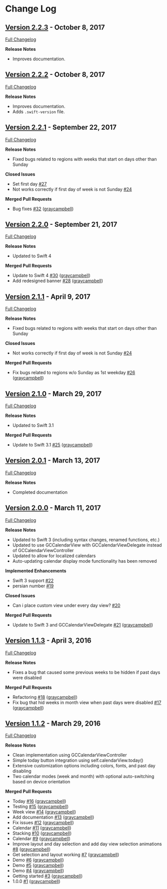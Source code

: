 # Change Log

## [Version 2.2.3](https://github.com/graycampbell/GCCalendar/tree/2.2.3) - October 8, 2017

[Full Changelog](https://github.com/graycampbell/GCCalendar/compare/2.2.2...2.2.3)

**Release Notes**

- Improves documentation.

## [Version 2.2.2](https://github.com/graycampbell/GCCalendar/tree/2.2.2) - October 8, 2017

[Full Changelog](https://github.com/graycampbell/GCCalendar/compare/2.2.1...2.2.2)

**Release Notes**

- Improves documentation.
- Adds `.swift-version` file.

## [Version 2.2.1](https://github.com/graycampbell/GCCalendar/tree/2.2.1) - September 22, 2017

[Full Changelog](https://github.com/graycampbell/GCCalendar/compare/2.2.0...2.2.1)

**Release Notes**

- Fixed bugs related to regions with weeks that start on days other than Sunday

**Closed Issues**

- Set first day [\#27](https://github.com/graycampbell/GCCalendar/issues/27)
- Not works correctly if first day of week is not Sunday [\#24](https://github.com/graycampbell/GCCalendar/issues/24)

**Merged Pull Requests**

- Bug fixes [\#32](https://github.com/graycampbell/GCCalendar/pull/32) ([graycampbell](https://github.com/graycampbell))

## [Version 2.2.0](https://github.com/graycampbell/GCCalendar/tree/2.2.0) - September 21, 2017

[Full Changelog](https://github.com/graycampbell/GCCalendar/compare/2.1.1...2.2.0)

**Release Notes**

- Updated to Swift 4

**Merged Pull Requests**

- Update to Swift 4 [\#30](https://github.com/graycampbell/GCCalendar/pull/30) ([graycampbell](https://github.com/graycampbell))
- Add redesigned banner [\#28](https://github.com/graycampbell/GCCalendar/pull/28) ([graycampbell](https://github.com/graycampbell))

## [Version 2.1.1](https://github.com/graycampbell/GCCalendar/tree/2.1.1) - April 9, 2017

[Full Changelog](https://github.com/graycampbell/GCCalendar/compare/2.1.0...2.1.1)

**Release Notes**

- Fixed bugs related to regions with weeks that start on days other than Sunday

**Closed Issues**

- Not works correctly if first day of week is not Sunday [\#24](https://github.com/graycampbell/GCCalendar/issues/24)

**Merged Pull Requests**

- Fix bugs related to regions w/o Sunday as 1st weekday [\#26](https://github.com/graycampbell/GCCalendar/pull/26) ([graycampbell](https://github.com/graycampbell))

## [Version 2.1.0](https://github.com/graycampbell/GCCalendar/tree/2.1.0) - March 29, 2017

[Full Changelog](https://github.com/graycampbell/GCCalendar/compare/2.0.1...2.1.0)

**Release Notes**

- Updated to Swift 3.1

**Merged Pull Requests**

- Update to Swift 3.1 [\#25](https://github.com/graycampbell/GCCalendar/pull/25) ([graycampbell](https://github.com/graycampbell))

## [Version 2.0.1](https://github.com/graycampbell/GCCalendar/tree/2.0.1) - March 13, 2017

[Full Changelog](https://github.com/graycampbell/GCCalendar/compare/2.0.0...2.0.1)

**Release Notes**

- Completed documentation

## [Version 2.0.0](https://github.com/graycampbell/GCCalendar/tree/2.0.0) - March 11, 2017

[Full Changelog](https://github.com/graycampbell/GCCalendar/compare/1.1.3...2.0.0)

**Release Notes**

- Updated to Swift 3 (including syntax changes, renamed functions, etc.)
- Updated to use GCCalendarView with GCCalendarViewDelegate instead of GCCalendarViewController
- Updated to allow for localized calendars
- Auto-updating calendar display mode functionality has been removed

**Implemented Enhancements**

- Swift 3 support [\#22](https://github.com/graycampbell/GCCalendar/issues/22)
- persian number [\#19](https://github.com/graycampbell/GCCalendar/issues/19)

**Closed Issues**

- Can i place custom view under every day view? [\#20](https://github.com/graycampbell/GCCalendar/issues/20)

**Merged Pull Requests**

- Update to Swift 3 and GCCalendarViewDelegate [\#21](https://github.com/graycampbell/GCCalendar/pull/21) ([graycampbell](https://github.com/graycampbell))

## [Version 1.1.3](https://github.com/graycampbell/GCCalendar/tree/1.1.3) - April 3, 2016

[Full Changelog](https://github.com/graycampbell/GCCalendar/compare/1.1.2...1.1.3)

**Release Notes**

- Fixes a bug that caused some previous weeks to be hidden if past days were disabled

**Merged Pull Requests**

- Refactoring [\#18](https://github.com/graycampbell/GCCalendar/pull/18) ([graycampbell](https://github.com/graycampbell))
- Fix bug that hid weeks in month view when past days were disabled [\#17](https://github.com/graycampbell/GCCalendar/pull/17) ([graycampbell](https://github.com/graycampbell))

## [Version 1.1.2](https://github.com/graycampbell/GCCalendar/tree/1.1.2) - March 29, 2016

[Full Changelog](https://github.com/graycampbell/GCCalendar/compare/8253251...1.1.2)

**Release Notes**

- Clean implementation using GCCalendarViewController
- Simple today button integration using self.calendarView.today()
- Extensive customization options including colors, fonts, and past day disabling
- Two calendar modes (week and month) with optional auto-switching based on device orientation

**Merged Pull Requests**

- Today [\#16](https://github.com/graycampbell/GCCalendar/pull/16) ([graycampbell](https://github.com/graycampbell))
- Testing [\#15](https://github.com/graycampbell/GCCalendar/pull/15) ([graycampbell](https://github.com/graycampbell))
- Week view [\#14](https://github.com/graycampbell/GCCalendar/pull/14) ([graycampbell](https://github.com/graycampbell))
- Add documentation [\#13](https://github.com/graycampbell/GCCalendar/pull/13) ([graycampbell](https://github.com/graycampbell))
- Fix issues [\#12](https://github.com/graycampbell/GCCalendar/pull/12) ([graycampbell](https://github.com/graycampbell))
- Calendar [\#11](https://github.com/graycampbell/GCCalendar/pull/11) ([graycampbell](https://github.com/graycampbell))
- Stacking [\#10](https://github.com/graycampbell/GCCalendar/pull/10) ([graycampbell](https://github.com/graycampbell))
- Calendar [\#9](https://github.com/graycampbell/GCCalendar/pull/9) ([graycampbell](https://github.com/graycampbell))
- Improve layout and day selection and add day view selection animations [\#8](https://github.com/graycampbell/GCCalendar/pull/8) ([graycampbell](https://github.com/graycampbell))
- Get selection and layout working [\#7](https://github.com/graycampbell/GCCalendar/pull/7) ([graycampbell](https://github.com/graycampbell))
- Demo [\#6](https://github.com/graycampbell/GCCalendar/pull/6) ([graycampbell](https://github.com/graycampbell))
- Demo [\#5](https://github.com/graycampbell/GCCalendar/pull/5) ([graycampbell](https://github.com/graycampbell))
- Demo [\#4](https://github.com/graycampbell/GCCalendar/pull/4) ([graycampbell](https://github.com/graycampbell))
- Getting started [\#3](https://github.com/graycampbell/GCCalendar/pull/3) ([graycampbell](https://github.com/graycampbell))
- 1.0.0 [\#1](https://github.com/graycampbell/GCCalendar/pull/1) ([graycampbell](https://github.com/graycampbell))
